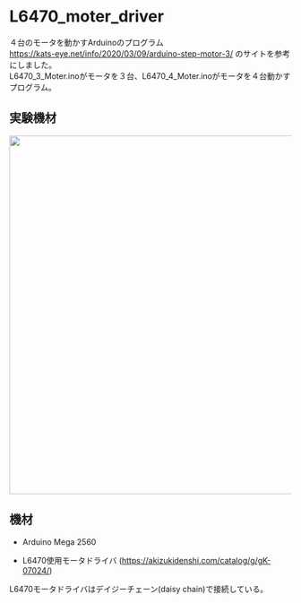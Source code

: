 # L6470_moter_driver
４台のモータを動かすArduinoのプログラム  
https://kats-eye.net/info/2020/03/09/arduino-step-motor-3/
のサイトを参考にしました。  
L6470_3_Moter.inoがモータを３台、L6470_4_Moter.inoがモータを４台動かすプログラム。 

## 実験機材
<img src ="https://github.com/omae8Tsuzaki/L6470_moter_driver/assets/132863781/2e7bcfa3-d5d9-4b2e-9d69-d4bffb394275" width= "640px">


## 機材
- Arduino Mega 2560

- L6470使用モータドライバ (https://akizukidenshi.com/catalog/g/gK-07024/)

 

L6470モータドライバはデイジーチェーン(daisy chain)で接続している。

